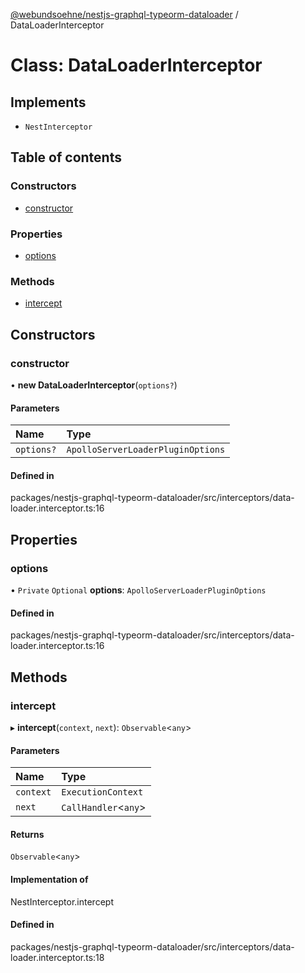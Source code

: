[@webundsoehne/nestjs-graphql-typeorm-dataloader](../README.md) / DataLoaderInterceptor

# Class: DataLoaderInterceptor

## Implements

- `NestInterceptor`

## Table of contents

### Constructors

- [constructor](DataLoaderInterceptor.md#constructor)

### Properties

- [options](DataLoaderInterceptor.md#options)

### Methods

- [intercept](DataLoaderInterceptor.md#intercept)

## Constructors

### constructor

• **new DataLoaderInterceptor**(`options?`)

#### Parameters

| Name | Type |
| :------ | :------ |
| `options?` | `ApolloServerLoaderPluginOptions` |

#### Defined in

packages/nestjs-graphql-typeorm-dataloader/src/interceptors/data-loader.interceptor.ts:16

## Properties

### options

• `Private` `Optional` **options**: `ApolloServerLoaderPluginOptions`

#### Defined in

packages/nestjs-graphql-typeorm-dataloader/src/interceptors/data-loader.interceptor.ts:16

## Methods

### intercept

▸ **intercept**(`context`, `next`): `Observable`<`any`\>

#### Parameters

| Name | Type |
| :------ | :------ |
| `context` | `ExecutionContext` |
| `next` | `CallHandler`<`any`\> |

#### Returns

`Observable`<`any`\>

#### Implementation of

NestInterceptor.intercept

#### Defined in

packages/nestjs-graphql-typeorm-dataloader/src/interceptors/data-loader.interceptor.ts:18
